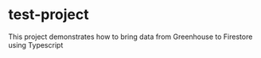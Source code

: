 # test-project


This project demonstrates how to bring data from Greenhouse to Firestore using Typescript
